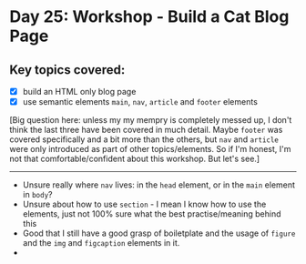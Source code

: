 # Day 25: Workshop - Build a Cat Blog Page

## Key topics covered:
- [x] build an HTML only blog page
- [x] use semantic elements `main`, `nav`, `article` and `footer` elements

[Big question here: unless my my mempry is completely messed up, I don't think the last three have been covered in much detail. Maybe `footer` was covered specifically and a bit more than the others, but `nav` and `article` were only introduced as part of other topics/elements. So if I'm honest, I'm not that comfortable/confident about this workshop. But let's see.]

----

- Unsure really where `nav` lives: in the `head` element, or in the `main` element in `body`?
- Unsure about how to use `section` - I mean I know how to use the elements, just not 100% sure what the best practise/meaning behind this
- Good that I still have a good grasp of boiletplate and the usage of `figure` and the `img` and `figcaption` elements in it.
- 
